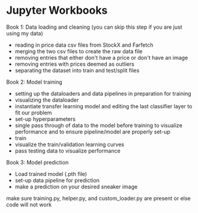 # Jupyter Workbooks

Book 1: Data loading and cleaning (you can skip this step if you are just using my data)
* reading in price data csv files from StockX and Farfetch
* merging the two csv files to create the raw data file
* removing entries that either don't have a price or don't have an image
* removing entries with prices deemed as outliers
* separating the dataset into train and test/split files

Book 2: Model training
* setting up the dataloaders and data pipelines in preparation for training
* visualizing the dataloader
* instantiate transfer learning model and editing the last classifier layer to fit our problem
* set-up hyperparameters
* single pass through of data to the model before training to visualize performance and to ensure pipeline/model are properly set-up
* train
* visualize the train/validation learning curves
* pass testing data to visualize performance

Book 3: Model prediction
* Load trained model (.pth file)
* set-up data pipeline for prediction
* make a prediction on your desired sneaker image

make sure training.py, helper.py, and custom_loader.py are present or else code will not work
